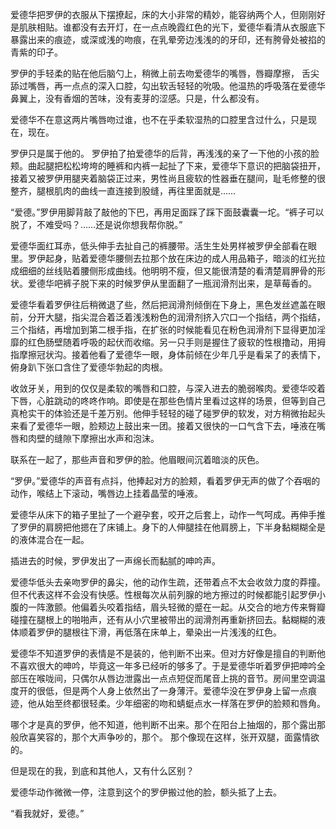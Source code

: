  爱德华把罗伊的衣服从下摆撩起，床的大小非常的精妙，能容纳两个人，但刚刚好是肌肤相贴。谁都没有去开灯，在一点点晚霞红色的光下，爱德华看清从衣服底下暴露出来的痕迹，或深或浅的吻痕，在乳晕旁边浅浅的的牙印，还有胯骨处被掐的青紫的印子。

  罗伊的手轻柔的贴在他后脑勺上，稍微上前去吻爱德华的嘴唇，唇瓣摩擦， 舌尖舔过嘴唇，再一点点的深入口腔，勾出软舌轻轻的吮吸。他温热的呼吸落在爱德华鼻翼上，没有香烟的苦味，没有麦芽的涩感。只是，什么都没有。

  爱德华不在意这两片嘴唇吻过谁，也不在乎柔软湿热的口腔里含过什么，只是现在，现在。
  
  罗伊只是属于他的。
  罗伊拍了拍爱德华的后背，再浅浅的亲了一下他的小孩的脸颊。曲起腿把松松垮垮的睡裤和内裤一起扯了下来，爱德华下意识的把脑袋扭开，接着又被罗伊用腿夹着脑袋正过来，男性尚且疲软的性器垂在腿间，耻毛修整的很整齐，腿根肌肉的曲线一直连接到股缝，再往里面就是……
  
  “爱德。”罗伊用脚背敲了敲他的下巴，再用足面踩了踩下面鼓囊囊一坨。“裤子可以脱了，不难受吗？……还是说你想我帮你脱。”
  
  爱德华面红耳赤，低头伸手去扯自己的裤腰带。活生生处男样被罗伊全部看在眼里。罗伊起身，贴着爱德华腰侧去拉那个放在床边的成人用品箱子，暗淡的红光拉成细细的丝线贴着腰侧形成曲线。他明明不瘦，但又能很清楚的看清楚肩胛骨的形状。爱德华吧裤子脱下来的时候罗伊从里面翻了一瓶润滑剂出来，是草莓香的。
  
  爱德华看着罗伊往后稍微退了些，然后把润滑剂倾倒在下身上，黑色发丝遮盖在眼前，分开大腿，指尖混合着泛着浅浅粉色的润滑剂挤入穴口一个指结，两个指结，三个指结，再增加到第二根手指，在扩张的时候能看见在粉色润滑剂下显得更加淫靡的红色肠壁随着呼吸的起伏而收缩。另一只手则是握住了疲软的性根撸动，用拇指摩擦冠状沟。接着他看了爱德华一眼，身体前倾在少年几乎是看呆了的表情下，俯身趴下张口含住了爱德华勃起的肉根。
  
  收敛牙关，用到的仅仅是柔软的嘴唇和口腔，与深入进去的脆弱喉肉。爱德华咬着下唇，心脏跳动的咚咚作响。即使是在那些色情片里看过这样的场景，但等到自己真枪实干的体验还是千差万别。他伸手轻轻的碰了碰罗伊的软发，对方稍微抬起头来看了爱德华一眼，脸颊边上鼓出来一团。接着又很快的一口气含下去，唾液在嘴唇和肉壁的缝隙下摩擦出水声和泡沫。
  
  联系在一起了，那些声音和罗伊的脸。他眉眼间沉着暗淡的灰色。
  
  “罗伊。”爱德华的声音有点抖，他捧起对方的脸颊，看着罗伊无声的做了个吞咽的动作，喉结上下滚动，嘴唇边上挂着晶莹的唾液。
  
  爱德华从床下的箱子里扯了一个避孕套，咬开之后套上，动作一气呵成。再伸手推了罗伊的肩膀把他摁在了床铺上。身下的人伸腿挂在他肩膀上，下半身黏糊糊全是的液体混合在一起。
  
  插进去的时候，罗伊发出了一声绵长而黏腻的呻吟声。
  
  爱德华低头去亲吻罗伊的鼻尖，他的动作生疏，还带着点不太会收敛力度的莽撞。但不代表这样不会没有快感。性根每次从前列腺的地方擦过的时候都能引起罗伊小腹的一阵激颤。他偏着头咬着指结，眉头轻微的蹙在一起。从交合的地方传来臀瓣碰撞在腿根上的啪啪声，还有从小穴里被带出的润滑剂再重新挤回去。黏糊糊的液体顺着罗伊的腿根往下滑，再低落在床单上，晕染出一片浅浅的红色。
  
  爱德华不知道罗伊的表情是不是装的，他判断不出来。但对方好像是擅自的判断他不喜欢很大的呻吟，毕竟这一年多已经听的够多了。于是爱德华听着罗伊把呻吟全部压在喉咙间，只偶尔从唇边泄露出一点点短促而尾音上挑的音节。房间里空调温度开的很低，但是两个人身上依然出了一身薄汗。爱德华没在罗伊身上留一点痕迹，他从始至终都很轻柔。少年细密的吻和蜻蜓点水一样落在罗伊的脸颊和唇角。
  
  哪个才是真的罗伊，他不知道，他判断不出来。那个在阳台上抽烟的，那个露出那般欣喜笑容的，那个大声争吵的，那个。
  那个像现在这样，张开双腿，面露情欲的。
  
  但是现在的我，到底和其他人，又有什么区别？
  
  爱德华动作微微一停，注意到这个的罗伊搬过他的脸，额头抵了上去。
  
  “看我就好，爱德。”
